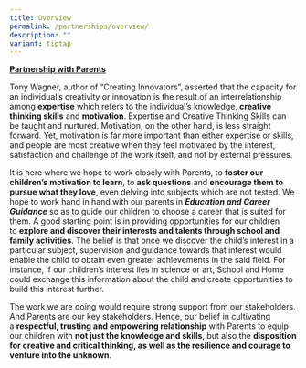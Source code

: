 ```yaml
---
title: Overview
permalink: /partnerships/overview/
description: ""
variant: tiptap
---
```

<p><strong><u>Partnership with Parents</u></strong>
</p>
<p>Tony Wagner, author of “Creating Innovators”, asserted that the capacity
for an individual’s creativity or innovation is the result of an interrelationship
among&nbsp;<strong>expertise</strong>&nbsp;which refers to the individual’s
knowledge,&nbsp;<strong>creative thinking skills</strong>&nbsp;and&nbsp;<strong>motivation</strong>.
Expertise and Creative Thinking Skills can be taught and nurtured. Motivation,
on the other hand, is less straight forward. Yet, motivation is far more
important than either expertise or skills, and people are most creative
when they feel motivated by the interest, satisfaction and challenge of
the work itself, and not by external pressures.</p>
<p>It is here where we hope to work closely with Parents, to&nbsp;<strong>foster our children’s motivation to learn</strong>,
to&nbsp;<strong>ask questions</strong>&nbsp;and&nbsp;<strong>encourage them to pursue what they love</strong>,
even delving into subjects which are not tested. We hope to work hand in
hand with our parents in&nbsp;<strong><em>Education and Career Guidance</em></strong> so
as to guide our children to choose a career that is suited for them. A
good starting point is in providing opportunities for our children to&nbsp;<strong>explore and discover their interests and talents through school and family activities</strong>.
The belief is that once we discover the child’s interest in a particular
subject, supervision and guidance towards that interest would enable the
child to obtain even greater achievements in the said field. For instance,
if our children’s interest lies in science or art, School and Home could
exchange this information about the child and create opportunities to build
this interest further.</p>
<p>The work we are doing would require strong support from our stakeholders.
And Parents are our key stakeholders. Hence, our belief in cultivating
a&nbsp;<strong>respectful, trusting and empowering relationship</strong>&nbsp;with
Parents to equip our children with&nbsp;<strong>not just the knowledge and skills</strong>,
but also the&nbsp;<strong>disposition for creative and critical thinking, as well as the resilience and courage to venture into the unknown</strong>.</p>